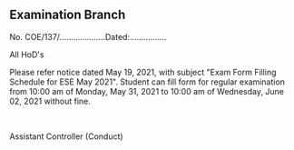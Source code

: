 ## Examination Branch

No. COE/137/....................Dated:................

All HoD's

Please refer notice dated May 19, 2021, with subject "Exam Form Filling Schedule for ESE May 2021".
Student can fill form for regular examination from 10:00 am of Monday, May 31, 2021 to 10:00 am of Wednesday, June 02, 2021 without fine.


</br>

Assistant Controller (Conduct)
